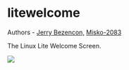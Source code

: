litewelcome
===============

Authors - [Jerry Bezencon,](https://github.com/linuxlite/) [Misko-2083](https://github.com/Misko-2083/)

The Linux Lite Welcome Screen.

![](http://i.imgur.com/TgEJN31.png)

